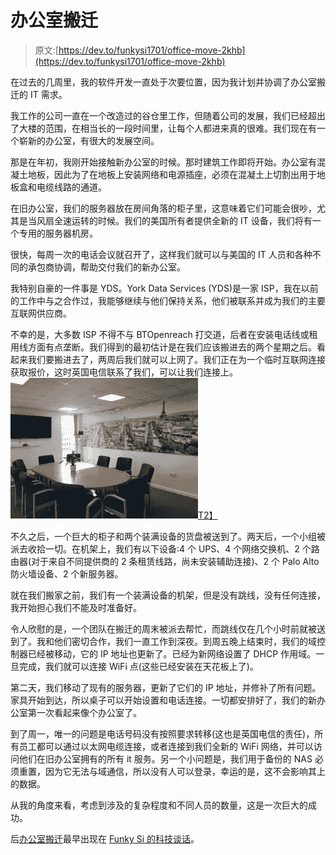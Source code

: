 # 办公室搬迁

> 原文:[https://dev.to/funkysi1701/office-move-2khb](https://dev.to/funkysi1701/office-move-2khb)

在过去的几周里，我的软件开发一直处于次要位置，因为我计划并协调了办公室搬迁的 IT 需求。

我工作的公司一直在一个改造过的谷仓里工作，但随着公司的发展，我们已经超出了大楼的范围，在相当长的一段时间里，让每个人都进来真的很难。我们现在有一个崭新的办公室，有很大的发展空间。

那是在年初，我刚开始接触新办公室的时候。那时建筑工作即将开始。办公室有混凝土地板，因此为了在地板上安装网络和电源插座，必须在混凝土上切割出用于地板盒和电缆线路的通道。

在旧办公室，我们的服务器放在房间角落的柜子里，这意味着它们可能会很吵，尤其是当风扇全速运转的时候。我们的美国所有者提供全新的 IT 设备，我们将有一个专用的服务器机房。

很快，每周一次的电话会议就召开了，这样我们就可以与美国的 IT 人员和各种不同的承包商协调，帮助交付我们的新办公室。

我特别自豪的一件事是 YDS。York Data Services (YDS)是一家 ISP，我在以前的工作中与之合作过，我能够继续与他们保持关系，他们被联系并成为我们的主要互联网供应商。

不幸的是，大多数 ISP 不得不与 BTOpenreach 打交道，后者在安装电话线或租用线方面有点垄断。我们得到的最初估计是在我们应该搬进去的两个星期之后。看起来我们要搬进去了，两周后我们就可以上网了。我们正在为一个临时互联网连接获取报价，这时英国电信联系了我们，可以让我们连接上。[![New Office](img/79983e97c5aab1be6d9b9a388832707b.png)T2】](https://res.cloudinary.com/practicaldev/image/fetch/s--Vud32kXC--/c_limit%2Cf_auto%2Cfl_progressive%2Cq_auto%2Cw_880/https://i2.wp.com/www.funkysi1701.com/wp-content/uploads/2017/05/18121045_1302238519862436_8711390769620542649_o.jpg%3Fresize%3D300%252C225%26ssl%3D1)

不久之后，一个巨大的柜子和两个装满设备的货盘被送到了。两天后，一个小组被派去收拾一切。在机架上，我们有以下设备:4 个 UPS、4 个网络交换机、2 个路由器(对于来自不同提供商的 2 条租赁线路，尚未安装辅助连接)、2 个 Palo Alto 防火墙设备、2 个新服务器。

就在我们搬家之前，我们有一个装满设备的机架，但是没有跳线，没有任何连接，我开始担心我们不能及时准备好。

令人欣慰的是，一个团队在搬迁的周末被派去帮忙，而跳线仅在几个小时前就被送到了。我和他们密切合作，我们一直工作到深夜。到周五晚上结束时，我们的域控制器已经被移动，它的 IP 地址也更新了。已经为新网络设置了 DHCP 作用域。一旦完成，我们就可以连接 WiFi 点(这些已经安装在天花板上了)。

第二天，我们移动了现有的服务器，更新了它们的 IP 地址，并修补了所有问题。家具开始到达，所以桌子可以开始设置和电话连接。一切都安排好了，我们的新办公室第一次看起来像个办公室了。

到了周一，唯一的问题是电话号码没有按照要求转移(这也是英国电信的责任)，所有员工都可以通过以太网电缆连接，或者连接到我们全新的 WiFi 网络，并可以访问他们在旧办公室拥有的所有 it 服务。另一个小问题是，我们用于备份的 NAS 必须重置，因为它无法与域通信，所以没有人可以登录，幸运的是，这不会影响其上的数据。

从我的角度来看，考虑到涉及的复杂程度和不同人员的数量，这是一次巨大的成功。

后[办公室搬迁](https://www.funkysi1701.com/2017/05/01/office-move/)最早出现在 [Funky Si 的科技谈话](https://www.funkysi1701.com)。